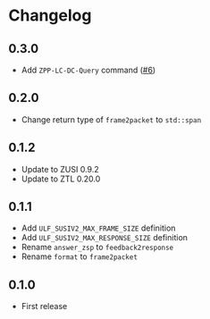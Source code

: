 # Changelog

## 0.3.0
- Add `ZPP-LC-DC-Query` command ([#6](https://github.com/ZIMO-Elektronik/ULF_SUSIV2/issues/6))

## 0.2.0
- Change return type of `frame2packet` to `std::span`

## 0.1.2
- Update to ZUSI 0.9.2
- Update to ZTL 0.20.0

## 0.1.1
- Add `ULF_SUSIV2_MAX_FRAME_SIZE` definition
- Add `ULF_SUSIV2_MAX_RESPONSE_SIZE` definition
- Rename `answer_zsp` to `feedback2response`
- Rename `format` to `frame2packet`

## 0.1.0
- First release